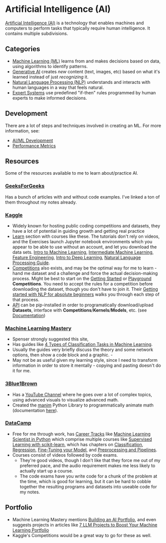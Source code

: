 # Artificial Intelligence (AI)
[Artificial Intelligence (AI)](https://www.geeksforgeeks.org/artificial-intelligence/what-is-artificial-intelligence-ai/) is a technology that enables machines and computers to perform tasks that typically require human intelligence. It contains multiple subdivisions.

## Categories
- [Machine Learning (ML)](./categories/ml.md) learns from and makes decisions based on data, using algorithms to identify patterns.
- [Generative AI](./categories/generative.md) creates *new* content (text, images, etc) based on what it's learned instead of just *recognizing* it.
- [Natural Language Processing (NLP)](./categories/nlp.md) understands and interacts with human languages in a way that feels natural.
- [Expert Systems](https://www.geeksforgeeks.org/artificial-intelligence/expert-systems/) use predefined "if-then" rules programmed by human experts to make informed decisions.

## Development
There are a lot of steps and techniques involved in creating an ML. For more information, see:
- [AI/ML Development](./development/developing.md)
- [Performance Metrics](./development/metrics.md)

## Resources
Some of the resources available to me to learn about/practice AI.

### [GeeksForGeeks](https://www.geeksforgeeks.org/artificial-intelligence/what-is-artificial-intelligence-ai/) 
Has a bunch of articles with and without code examples. I've linked a ton of them throughout my notes already.

### [Kaggle](https://www.kaggle.com/) 
- Widely known for hosting public coding competitions and datasets, they have a lot of potential in guiding growth and getting real practice
- [Learn](https://www.kaggle.com/learn) section with courses like these. The tutorials don't rely on videos, and the Exercises launch Jupyter notebook environments which you appear to be able to use without an account, and let you download the data sets. [Intro to Machine Learning](https://www.kaggle.com/learn/intro-to-machine-learning), [Intermediate Machine Learning](https://www.kaggle.com/learn/intermediate-machine-learning), [Feature Engineering](https://www.kaggle.com/learn/feature-engineering), [Intro to Deep Learning](https://www.kaggle.com/learn/intro-to-deep-learning), [Natural Language Processing Guide](https://www.kaggle.com/learn-guide/natural-language-processing). 
- [Competitions](https://www.kaggle.com/competitions) also exists, and may be the optimal way for me to learn - hand me dataset and a challenge and force the actual decision-making process. Might be best to start on the [Getting Started](https://www.kaggle.com/competitions?hostSegmentIdFilter=5) or [Playground](https://www.kaggle.com/competitions?hostSegmentIdFilter=8) **Competitions**. You need to accept the rules for a competition before downloading the dataset, though you don't have to join it. Their [Getting started with NLP for absolute beginners](https://www.kaggle.com/code/jhoward/getting-started-with-nlp-for-absolute-beginners) walks you through each step of that process.
- [API](https://github.com/Kaggle/kaggle-api) can be pip-installed in order to programatically download/upload **Datasets**, interface with **Competitions**/**Kernels**/**Models**, etc. (see [Documentation](https://github.com/Kaggle/kaggle-api/blob/main/docs/README.md))

### [Machine Learning Mastery](https://machinelearningmastery.com/)
- Spenser strongly suggested this site, 
- Has guides like [4 Types of Classification Tasks in Machine Learning](https://machinelearningmastery.com/types-of-classification-in-machine-learning/). 
- Usually the guides very briefly discuss the theory and some network options, then show a code block and a graphic. -
- May not be as useful given my learning style, since I need to transform information in order to store it mentally - copying and pasting doesn't do it for me.

### [3Blue1Brown](https://www.3blue1brown.com/)
- Has a [YouTube Channel](https://www.youtube.com/c/3blue1brown) where he goes over a lot of complex topics, using advanced visuals to visualize advanced math.
- Created the [manim](https://github.com/3b1b/manim) Python Library to programmatically animate math (documentation [here](https://3b1b.github.io/manim/)).

### [DataCamp](https://app.datacamp.com/) 
- Free for me through work, has [Career Tracks](https://app.datacamp.com/learn/career-tracks) like [Machine Learning Scientist in Python](https://app.datacamp.com/learn/career-tracks/machine-learning-scientist-with-python) which comprise multiple courses like [Supervised Learning with scikit-learn](https://app.datacamp.com/learn/courses/supervised-learning-with-scikit-learn), which has chapters on [Classification](https://campus.datacamp.com/courses/supervised-learning-with-scikit-learn/classification-1?ex=1), [Regression](https://campus.datacamp.com/courses/supervised-learning-with-scikit-learn/regression-7f892f18-f9c3-4c6f-9570-f19ed117c967?ex=1), [Fine-Tuning your Model](https://campus.datacamp.com/courses/supervised-learning-with-scikit-learn/fine-tuning-your-model-3?ex=1), and [Preprocessing and Pipelines](https://campus.datacamp.com/courses/supervised-learning-with-scikit-learn/preprocessing-and-pipelines-4?ex=1). 
- Courses consist of videos followed by code exams. 
    - They're good videos, though I don't like that they force me out of my preferred pace, and the audio requirement makes me less likely to actually start up a course. 
    - The code exams have you write code for a chunk of the problem at the time, which is good for learning, but it can be hard to cobble together the resulting programs and datasets into useable code for my notes.

## Portfolio
- Machine Learning Mastery mentions [Building an AI Portfolio](https://machinelearningmastery.com/build-a-machine-learning-portfolio/), and even suggests projects in articles like [7 LLM Projects to Boost Your Machine Learning Portfolio](https://machinelearningmastery.com/7-llm-projects-to-boost-your-machine-learning-portfolio/)
- Kaggle's Competitions would be a great way to go for these as well.